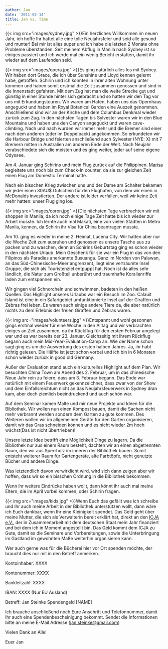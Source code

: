 ```yaml
---
author: Jan
date: '2011-02-14'
title: Jan vs. Time
---
```


{{< img src="images/sydney.jpg" >}}Ein herzliches Willkommen im neuen Jahr, ich hoffe
Ihr hattet alle eine tolle Neujahrsfeier und seid alle gesund und munter! Bei
mir ist alles super und ich habe die letzten 2 Monate ohne Probleme
überstanden. Seit meinem Abflug in Manila nach Sydney ist so einiges passiert
und ich werde mal ein wenig Bericht erstatten, damit ihr wieder auf dem
Laufenden seid.

{{< img src="images/opera.jpg" >}}Es ging natürlich alles los mit Sydney. Wir haben
dort Grace, die ich über Sunshine und Lloyd kennen gelernt habe, getroffen.
Schirin und ich konnten in ihrer alten Wohnung unter kommen und haben somit
erstmal die Zeit zusammen genossen und sind in die Innenstadt gefahren. Mit dem
Zug hat man die weite Strecke gut und günstig in einer Stunde hinter sich
gebracht und so hatten wir den Tag vor uns mit Erkundungstouren. Wir waren am
Hafen, haben uns das Opernhaus angeguckt und haben im Royal Botanical Garden
eine Auszeit genommen. Anschließend sind wir an der Kirche und dem Columbus
Denkmal wieder zurück zum Zug. In den nächsten Tagen bis Sylvester waren wir in
den Blue Mountains und haben uns den Canyon angeguckt und waren cave-climbing.
Nach und nach wurden wir immer mehr und die Bremer sind einer nach dem anderen
(oder im Doppelpack) angekommen. So erkundeten wir die Harbour Bridge und
feierten anschließend auch Sylvester (NYE: X) mit 7 Bremern mitten in
Australien am anderen Ende der Welt. Nach Neujahr verabschiedete sich die
meisten und es ging weiter, jeder auf seine eigene Odyssee.

Am 4. Januar ging Schirins und mein Flug zurück auf die Philippinen.
[Marisa](http://oztralia.jimdo.com/) begleitete uns noch bis zum Check-In
counter, da sie zur gleichen Zeit einen Flug am Domestic Terminal hatte.

Nach ein bisschen Krieg zwischen uns und der Dame am Schalter bekamen wir jeder
einen 30AU$ Gutschein für den Flughafen, von dem wir einen in McDonalds
investierten. Der andere ist leider verfallen, weil wir keine Zeit mehr
hatten: unser Flug ging los.

{{< img src="images/coron.jpg" >}}Die nächsten Tage verbrachten wir mit shoppen in
Manila, da ich noch einige Tage Zeit hatte bis ich wieder zur Arbeit musste.
Ich lernte auch mal Makati, eine von vielen Städten in Metro Manila, kennen, da
Schirin ihr Visa für China beantragen musste.

Am 10. ging es wieder in meine 2. Heimat, Lucena City. Wir hatten aber nur die
Woche Zeit zum ausruhen und genossen es unsere Tasche aus zu packen und zu
waschen, denn an Schirins Geburtstag ging es schon wieder in den nächsten
Urlaub. Mein Geschenk für sie war ein Flug in das von den Filipinos als
Paradies anerkannte Busuanga. Ganz im Norden von Palawan, an das
Süd-Chinesische-Meer angrenzent, liegt eine verträumte Insel Gruppe, die sich
als Touristenziel entpuppt hat. Noch ist da alles sehr ländlich, die Natur zum
Großteil unberührt und traumhafte Korallenriffe laden zum entspannen ein.

Wir gingen viel Schnorcheln und schwimmen, badeten in den heißen Quellen. Das
Highlight unseres Urlaubs war ein Besuch im Zoo. Calauit Island ist eine in ein
Safarigebiet umfunktionierte Insel auf der Giraffen und Zebras frei leben. Es
waren auch einige andere Tiere da, die aber natürlich nichts zu dem Erlebnis
der freien Giraffen und Zebras waren.

{{< img src="images/volunteers.jpg" >}}Entspannt und wohl gesonnen gings erstmal 
wieder für eine Woche in den Alltag und wir verbrachten einiges an Zeit
zusammen, da ihr Rückflug für den ersten Februar angelegt war und es war
bereits der 23. Januar. Gleichzeitig mit ihrem Rückflug begann auch mein
Mid-Year-Evaluation-Camp an. Wie der Name schon sagt ging es um die Auswertung
des ersten halben Jahres. Ja, ihr habt richtig gelesen. Die Hälfte ist jetzt
schon vorbei und ich bin in 6 Monaten schon wieder zurück in good old Germany.

Außer der Evaluation stand auch ein kulturelles Highlight auf dem Plan. Wir
besuchten China Town am Abend des 2. Februar, um in das chinesische Neue Jahr
rein zu feiern, dass am 3. Februar begann. Das Ende war natürlich mit einem
Feuerwerk gekennzeichnet, dass zwar von der Show und dem Einfallsreichtum nicht
an das Neujahrsfeuerwerk in Sydney dran kam, aber doch ziemlich beeindruckend
und auch schön war.

Auf dem Seminar kamen Malte und mir neue Projekte und Ideen für die Bibliothek.
Wir wollen nun einen Kompost bauen, damit die Sachen nicht mehr verbrannt
werden sondern dem Garten zu gute kommen. Des Weiteren wollen wir im
allgemeinen Geräte für den Garten organisieren, damit wir das Gras schneiden
können und es nicht wieder 2m hoch wächst(Das ist nicht übertrieben)!

Unsere letzte Idee betrifft eine Möglichkeit Dinge zu lagern. Da die
Bibliothek nur aus einem Raum besteht, dachten wir an einen abgetrennten Raum,
den wir aus Sperrholz im inneren der Bibliothek bauen. Somit entsteht weiterer
Raum für Gartengeräte, alte Farbtöpfe, nicht genutzte Bücher und andere Dinge.

Was letztendlich davon verwirklicht wird, wird sich dann zeigen aber wir
hoffen, dass wir so ein bisschen Ordnung in die Bibliothek bekommen.

Wenn ihr weitere Eindrücke haben wollt, dann könnt ihr auch mal meine Eltern,
die im April vorbei kommen, oder Schirin fragen.

{{< img src="images/kids.jpg" >}}Wenn Euch das gefällt was ich schreibe und Ihr auch
meine Arbeit in der Bibliothek unterstützen wollt, dann wäre ich Euch dankbar,
wenn Ihr eine Kleinigkeit spendet. Das Geld geht über meine Mutter, die sich
als Verwalterin bereit erklärt hat, direkt an den [ICJA e.V.](http://www.icja.de/),
der in Zusammenarbeit mit dem deutschen Staat mein Jahr finanziert und bei dem
ich in Moment angestellt bin. Das Geld kommt dem ICJA zu Gute, damit es die
Seminare und Vorbereitungen, sowie die Unterbringung im Gastland im gewohnten
Maße weiterhin organisieren kann.

Wer auch gerne was für die Bücherei hier vor Ort spenden möchte, der braucht
dies nur mit in den Betreff anmerken.

Kontoinhaber: XXXX

Kontonummer: XXXX

Bankleitzahl: XXXX

IBAN: XXXX (Nur EU Ausland)

Betreff: Jan Steinke Spendengeld [NAME]

Ich brauche anschließend noch Eure Anschrift und Telefonnummer, damit Ihr auch
eine Spendenbescheinigung bekommt. Sendet die Informationen bitte an meine
E-Mail Adresse (jan.steinke@gmail.com)

Vielen Dank an Alle!

Euer Jan
